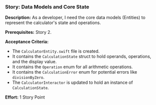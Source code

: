 ### Story: Data Models and Core State

**Description:** As a developer, I need the core data models (Entities) to represent the calculator's state and operations.

**Prerequisites:** Story 2.

**Acceptance Criteria:**
*   The `CalculatorEntity.swift` file is created.
*   It contains the `CalculationState` struct to hold operands, operations, and the display value.
*   It contains the `Operation` enum for all arithmetic operations.
*   It contains the `CalculationError` enum for potential errors like `divisionByZero`.
*   The `CalculatorInteractor` is updated to hold an instance of `CalculationState`.

**Effort:** 1 Story Point
